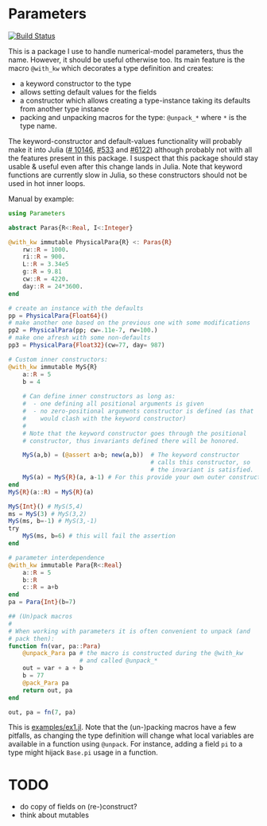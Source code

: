 # Parameters

[![Build Status](https://travis-ci.org/mauro3/Parameters.jl.svg?branch=master)](https://travis-ci.org/mauro3/Parameters.jl)

This is a package I use to handle numerical-model parameters, thus the
name.  However, it should be useful otherwise too.  Its main feature
is the macro `@with_kw` which decorates a type definition and creates:

- a keyword constructor to the type
- allows setting default values for the fields
- a constructor which allows creating a type-instance taking its defaults from
  another type instance
- packing and unpacking macros for the type: `@unpack_*` where `*` is
  the type name.

The keyword-constructor and default-values functionality will probably
make it into Julia
([# 10146](https://github.com/JuliaLang/julia/issues/10146),
[#533](https://github.com/JuliaLang/julia/issues/5333) and
[#6122](https://github.com/JuliaLang/julia/pull/6122)) although
probably not with all the features present in this package.  I suspect
that this package should stay usable & useful even after this change
lands in Julia.  Note that keyword functions are currently slow in
Julia, so these constructors should not be used in hot inner loops.

Manual by example:
```julia
using Parameters

abstract Paras{R<:Real, I<:Integer}

@with_kw immutable PhysicalPara{R} <: Paras{R}
    rw::R = 1000.
    ri::R = 900.
    L::R = 3.34e5
    g::R = 9.81
    cw::R = 4220.
    day::R = 24*3600.
end

# create an instance with the defaults
pp = PhysicalPara{Float64}()
# make another one based on the previous one with some modifications
pp2 = PhysicalPara(pp; cw=.11e-7, rw=100.)
# make one afresh with some non-defaults
pp3 = PhysicalPara{Float32}(cw=77, day= 987)

# Custom inner constructors:
@with_kw immutable MyS{R}
    a::R = 5
    b = 4
    
    # Can define inner constructors as long as:
    #  - one defining all positional arguments is given
    #  - no zero-positional arguments constructor is defined (as that
    #    would clash with the keyword constructor)
    #
    # Note that the keyword constructor goes through the positional
    # constructor, thus invariants defined there will be honored.

    MyS(a,b) = (@assert a>b; new(a,b))  # The keyword constructor
                                        # calls this constructor, so
                                        # the invariant is satisfied.
    MyS(a) = MyS{R}(a, a-1) # For this provide your own outer constructor:
end
MyS{R}(a::R) = MyS{R}(a)

MyS{Int}() # MyS(5,4)
ms = MyS(3) # MyS(3,2)
MyS(ms, b=-1) # MyS(3,-1)
try
    MyS(ms, b=6) # this will fail the assertion
end

# parameter interdependence
@with_kw immutable Para{R<:Real}
    a::R = 5
    b::R
    c::R = a+b
end
pa = Para{Int}(b=7)

## (Un)pack macros
#
# When working with parameters it is often convenient to unpack (and
# pack then):
function fn(var, pa::Para)
    @unpack_Para pa # the macro is constructed during the @with_kw
                    # and called @unpack_*
    out = var + a + b
    b = 77
    @pack_Para pa
    return out, pa
end

out, pa = fn(7, pa)
```

This is [examples/ex1.jl](examples/ex1.jl).  Note that the
(un-)packing macros have a few pitfalls, as changing the type
definition will change what local variables are available in a
function using `@unpack`.  For instance, adding a field `pi` to a type
might hijack `Base.pi` usage in a function.

# TODO

- do copy of fields on (re-)construct?
- think about mutables
